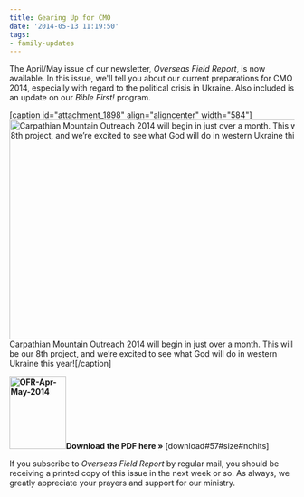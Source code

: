 ```yaml
---
title: Gearing Up for CMO
date: '2014-05-13 11:19:50'
tags:
- family-updates
---
```


The April/May issue of our newsletter, <em>Overseas Field Report</em>, is now available. In this issue, we'll tell you about our current preparations for CMO 2014, especially with regard to the political crisis in Ukraine. Also included is an update on our <em>Bible First!</em> program.

[caption id="attachment_1898" align="aligncenter" width="584"]<a href="https://s3.amazonaws.com/images.ofreport.com/2014/05/IMG_4615.jpg"><img class="size-large wp-image-1898" src="https://s3.amazonaws.com/images.ofreport.com/2014/05/IMG_4615-1024x682.jpg" alt="Carpathian Mountain Outreach 2014 will begin in just over a month. This will be our 8th project, and we’re excited to see what God will do in western Ukraine this year!" width="584" height="388" /></a> Carpathian Mountain Outreach 2014 will begin in just over a month. This will be our 8th project, and we’re excited to see what God will do in western Ukraine this year![/caption]

<strong><a href="https://s3.amazonaws.com/images.ofreport.com/2014/03/OFR-Apr-May-2014.png"><img class="alignleft size-full wp-image-1892" src="https://s3.amazonaws.com/images.ofreport.com/2014/03/OFR-Apr-May-2014.png" alt="OFR-Apr-May-2014" width="100" height="129" /></a>Download the PDF here »</strong> [download#57#size#nohits]

If you subscribe to <em>Overseas Field Report</em> by regular mail, you should be receiving a printed copy of this issue in the next week or so. As always, we greatly appreciate your prayers and support for our ministry.

&nbsp;
